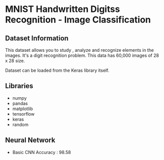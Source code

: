 # MNIST Handwritten Digitss Recognition - Image Classification


## Dataset Information
This dataset allows you to study , analyze and recognize elements in the images. It's a digit recognition problem. This data has 60,000 images of 28 x 28 size.

Dataset can be loaded from the Keras library itself.

## Libraries
- numpy
- pandas
- matplotlib
- tensorflow
- keras
- random

## Neural Network
- Basic CNN 
Accuracy : 98.58
